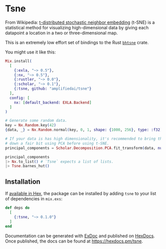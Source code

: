 # Tsne

From Wikipedia: [t-distributed stochastic neighbor embedding](https://en.wikipedia.org/wiki/T-distributed_stochastic_neighbor_embedding) (t-SNE) is a statistical method for visualizing high-dimensional data by giving each datapoint a location in a two or three-dimensional map.

This is an extremely low effort set of bindings to the Rust [`bhtsne`](https://docs.rs/bhtsne/latest/bhtsne/) crate.

You might use it like this:

```elixir
Mix.install(
  [
    {:exla, "~> 0.5"},
    {:nx, "~> 0.5"},
    {:rustler, "~> 0.0"},
    {:scholar, "~> 0.1"},
    {:tsne, github: "amplifiedai/tsne"}
  ],
  config: [
    nx: [default_backend: EXLA.Backend]
  ]
)

# Generate some random data.
key = Nx.Random.key(42)
{data, _} = Nx.Random.normal(key, 0, 1, shape: {1000, 256}, type: :f32)

# If your data is has high dimensionality, it's recommended to bring things
# down a fair bit using PCA before using t-SNE.
principal_components = Scholar.Decomposition.PCA.fit_transform(data, num_components: 50)

principal_components
|> Nx.to_list() # `Tsne` expects a list of lists.
|> Tsne.barnes_hut()
```

## Installation

If [available in Hex](https://hex.pm/docs/publish), the package can be installed
by adding `tsne` to your list of dependencies in `mix.exs`:

```elixir
def deps do
  [
    {:tsne, "~> 0.1.0"}
  ]
end
```

Documentation can be generated with [ExDoc](https://github.com/elixir-lang/ex_doc)
and published on [HexDocs](https://hexdocs.pm). Once published, the docs can
be found at <https://hexdocs.pm/tsne>.

